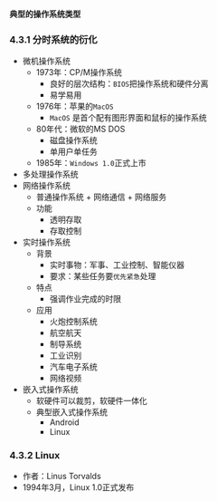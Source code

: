 #### 典型的操作系统类型

### 4.3.1 分时系统的衍化
- 微机操作系统
    - 1973年：CP/M操作系统
        - 良好的层次结构：`BIOS`把操作系统和硬件分离
        - 易学易用
    - 1976年：苹果的`MacOS`
        - `MacOS` 是首个配有图形界面和鼠标的操作系统
    - 80年代：微软的MS DOS 
        - 磁盘操作系统
        - 单用户单任务
    - 1985年：`Windows 1.0`正式上市
- 多处理操作系统
- 网络操作系统
    - 普通操作系统 + 网络通信 + 网络服务
    - 功能
        - 透明存取
        - 存取控制
- 实时操作系统
    - 背景
        - 实时事物：军事、工业控制、智能仪器
        - 要求：某些任务要`优先紧急`处理
    - 特点
        - 强调作业完成的时限
    - 应用
        - 火炮控制系统
        - 航空航天
        - 制导系统
        - 工业识别
        - 汽车电子系统
        - 网络视频
- 嵌入式操作系统
    - 软硬件可以裁剪，软硬件一体化
    - 典型嵌入式操作系统
        - Android
        - Linux

### 4.3.2 Linux
- 作者：Linus Torvalds 
- 1994年3月，Linux 1.0正式发布